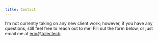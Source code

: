 ```yaml
---
title: Contact
---
```


<script lang="ts">
  import ContactForm from '$lib/ContactForm.svelte'
</script>

I’m not currently taking on any new client work; however, if you have any questions, still feel free to reach out to me! Fill out the form below, or just email me at [erin@toler.tech](mailto:erin@toler.tech).

<ContactForm />

